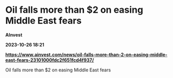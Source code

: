 # Oil falls more than $2 on easing Middle East fears
**AInvest**

**2023-10-26 18:21**

**https://www.ainvest.com/news/oil-falls-more-than-2-on-easing-middle-east-fears-23101000fdc2f651fcd4f937/**

Oil falls more than $2 on easing Middle East fears